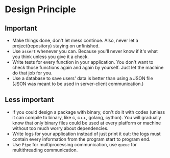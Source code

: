 # Design Principle

## Important

* Make things done, don't let mess continue. Also, never let a project\(repository\) staying on unfinished.
* Use `assert` whenever you can. Because you'll never know if it's what you think unless you give it a check.
* Write tests for every function in your application. You don't want to check those functions again and again by yourself. Just let the machine do that job for you.
* Use a database to save users' data is better than using a JSON file \(JSON was meant to be used in server-client communication.\)

## Less important

* If you could design a package with binary, don't do it with codes \(unless it can compile to binary, like c, c++, golang, cython\). You will gradually know that only binary files could be used at every platform or machine without too much worry about dependencies.
* Write logs for your application instead of just print it out: the logs must contain every information from the program start to program end.
* Use `Pipe` for multiprocessing communication, use `queue` for multithreading communication.

